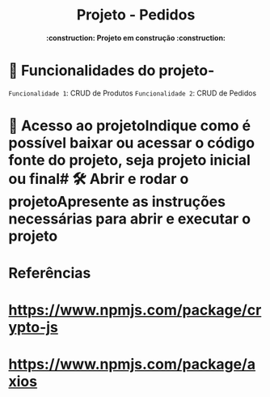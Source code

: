 <h1 align="center"> Projeto - Pedidos </h1>
<h4 align="center">:construction:  Projeto em construção  :construction:</h4>

# :hammer: Funcionalidades do projeto-

`Funcionalidade 1`: CRUD de Produtos
`Funcionalidade 2`: CRUD de Pedidos

# 📁 Acesso ao projeto**Indique como é possível baixar ou acessar o código fonte do projeto, seja projeto inicial ou final**# 🛠️ Abrir e rodar o projeto**Apresente as instruções necessárias para abrir e executar o projeto**

# Referências

# https://www.npmjs.com/package/crypto-js

# https://www.npmjs.com/package/axios
